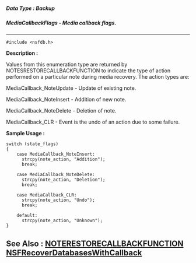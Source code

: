 ##### Data Type : Backup
##### MediaCallbackFlags - Media callback flags.
---
```
#include <nsfdb.h>
```
**Description :**

Values from this enumeration type are returned by NOTESRESTORECALLBACKFUNCTION 
to indicate the type of action performed on a particular note during media 
recovery.  The action types are:

MediaCallback_NoteUpdate - Update of existing note.

MediaCallback_NoteInsert - Addition of new note.

MediaCallback_NoteDelete - Deletion of note.

MediaCallback_CLR - Event is the undo of an action due to some failure.

**Sample Usage :**
```
switch (state_flags)
{
	case MediaCallback_NoteInsert:
	  strcpy(note_action, "Addition");
	  break;

	case MediaCallback_NoteDelete:
	  strcpy(note_action, "Deletion");
	  break;

	case MediaCallback_CLR:
	  strcpy(note_action, "Undo");
	  break;

	default:
	  strcpy(note_action, "Unknown");
}
```
**See Also :**
[NOTERESTORECALLBACKFUNCTION](/reference/Data/NOTERESTORECALLBACKFUNCTION)
[NSFRecoverDatabasesWithCallback](/reference/Func/NSFRecoverDatabasesWithCallback)
---

